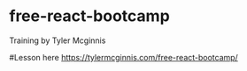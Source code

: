 # free-react-bootcamp
Training by Tyler Mcginnis

#Lesson here https://tylermcginnis.com/free-react-bootcamp/

